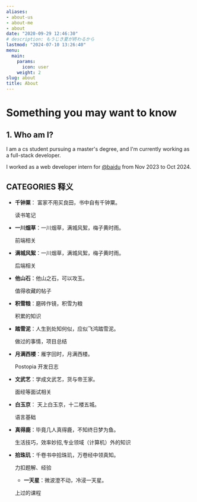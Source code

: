 ```yaml
---
aliases:
- about-us
- about-me
- about
date: "2020-09-29 12:46:30"
# description: もうじき夏が終わるから
lastmod: "2024-07-10 13:26:40"
menu:
  main:
    params:
      icon: user
    weight: 2
slug: about
title: About
---
```


# Something you may want to know

## 1. Who am I?

I am a cs student pursuing a master's degree, and I'm currently working as a full-stack developer.

I worked as a web developer intern for [@baidu](https://github.com/baidu) from Nov 2023 to Oct 2024.

## CATEGORIES 释义

* **千钟粟**： 富家不用买良田，书中自有千钟粟。

  读书笔记

* **一川烟草**：一川烟草，满城风絮，梅子黄时雨。

  前端相关

* **满城风絮**：一川烟草，满城风絮，梅子黄时雨。

  后端相关

* **他山石**：他山之石，可以攻玉。

  值得收藏的帖子

* **积雪粮**：磨砖作镜，积雪为粮

  积累的知识

* **踏雪泥**：人生到处知何似，应似飞鸿踏雪泥。

  做过的事情，项目总结

* **月满西楼**：雁字回时，月满西楼。

  Postopia 开发日志

* **文武艺**：学成文武艺，货与帝王家。

  面经等面试相关

* **白玉京**： 天上白玉京，十二楼五城。

  语言基础
* **真得鹿**：毕竟几人真得鹿，不知终日梦为鱼。

  生活技巧，效率妙招,专业领域（计算机）外的知识

* **拾珠玑**：千卷书中拾珠玑，万卷经中领真知。

  力扣题解、经验
  
  * **一天星**：微波澄不动，冷浸一天星。

  上过的课程